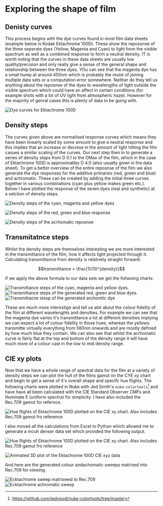 # Exploring the shape of film

## Denisty curves
This process begins with the dye curves found in most film data sheets (example 
below is Kodak Ektachrome 100D). These show the reposonse of the three seperate dyes
(Yellow, Magenta and Cyan) to light from the visible spectrum as well as a 
combined response to form a neutral density. IT is worth noting that the curves
in these data sheets are usually low quality/precision and only really give a
sense of the general shape and relationship between the three dyes. YOu can see 
that the magenta dye has a small hump at around 450nm which is probably the 
reulst of joining multiple data sets or a computation error somewhere. Neither
do they tell us anything about the reposnse of the dyes to wavelengths of light
outside the visible spectrum which could have an affect in certain conditions
(for example shots with a lot of UV light from atmospheric haze). However for 
the majority of genral cases this is plenty of data to be going with.

![Dye curves for Ektachrome 100D](/docs/assets/images/ektachrome_100D.jpg)

## Density steps
The curves given above are normalised response curves which means they have been
linearly scaled by some amount to give a neutral response and this implies that
an increase or decrese in the amount of light hitting the film casues a similar 
scaling of the curves. Our next step then in to generate a series of density 
steps from D 0.1 to the DMax of the film, which in the case of Ektachrome 100D 
is approximatley D 4.0 (also usually given in the data sheet). To get a better
overview of the entire reposnse of the film we also generate the dye responses
for the additive primaries (red, green and blue) and achromatic. These can be
created by adding the initial three curves together in various combinations
(cyan plus yellow makes green etc.). Below I have plotted the response of the 
seven dyes (real and synthetic) at a selction of density steps.

![Density steps of the cyan, magenta and yellow dyes](/docs/assets/images/CMY_density_steps.jpg)

![Density steps of the red, green and blue response](/docs/assets/images/RGB_density_steps.jpg)

![Density steps of the acrhomatic reposnse](/docs/assets/images/achromatic_density_steps.jpg)

## Transmitatnce steps
Whilst the density steps are themselves interesting we are more interested in
the transmittance of the film, how it affects light  projected through it. 
Calculating transmittance from density is relatively straight forward:

$$transmittance = \frac{1}{10^{density}}$$

If we apply the above formula to our data sets we get the follwoing charts:

![Transmittance steps of the cyan, magenta and yellow dyes.](/docs/assets/images/CMY_transmittance_steps.jpg)
![Transmittance steps of the generated red, green and blue dyes.](/docs/assets/images/RGB_transmittance_steps.jpg)
![Transmittacne stesp of the generated archomtic dye](/docs/assets/images/achromatic_transmittance_steps.jpg)

These are much more interestign and tell us alot about the colour fidelity of 
the film at different wavelenghts and densities. For example we can see that
the magenta dye varies it's transmittance a lot at different densities
implying we can expect a lot of colour fidelity in those hues, whereas the
yellows transmitte virtually everything from 560nm onwards and are mostly defined by
how much blue they contain.  We can also see that whilst the acrhomatic curve is
fairly flat at the top and bottom of the density range it will have much more of
a colour cast in the low to mid density range. 

## CIE xy plots
Now that we have a whole range of spectral data for the film at a variety of
density steps we can plot the hull of the films gamut on the CYE xy chart and
begin to get a sense of it's overall shape and specifc hue flights. The 
following charts were plotted in Nuke with Jed Smith's `nuke-colortools`[^jed_smith]
and have have all been calculated with the CIE Standard Observer CMFs and 
Illuminate E (uniform spectra) for simplicity. I have also included the Rec.709
gamut for refernce.

![Hue flights of Ektachrome 100D plotted on the CIE xy chart. Also includes Rec.709 gamut fro reference](/docs/assets/images/ektachrome_hue_flights_xyz.jpg)

I also moved all the calculations from Excel to Python which allowed me to
generate a mcuh denser data set which provided the following output.

![Hue flights of Ektachrome 100D plotted on the CIE xy chart. Also includes Rec.709 gamut fro reference](/docs/assets/images/ektachrome_hue_flights_xyz_dense_data_set.jpg)

![Animated 3D plot of the Ektachrome 100D CIE xyz data](/docs/assets/images/ektachrome_100D_ciexyz.gif)

And here are the generated colour andachomatic sweeps matrixed into Rec.709 for 
viewing.

![Ecktachrome sweep matrixewd to Rec.709](/docs/assets/images/ektachrome_1931_rec709_artificial.jpg)
![Ecktachrome achromatic sweep](/docs/assets/images/ektachrome_1931_achromatic_artificial.jpg)





[^jed_smith]: https://github.com/jedypod/nuke-colortools/tree/master
